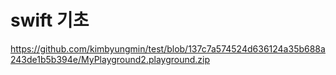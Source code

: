 # swift 기초


https://github.com/kimbyungmin/test/blob/137c7a574524d636124a35b688a243de1b5b394e/MyPlayground2.playground.zip
